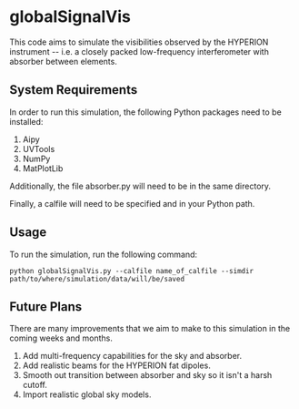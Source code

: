globalSignalVis
==============================================================

This code aims to simulate the visibilities observed by the HYPERION instrument 
-- i.e. a closely packed low-frequency interferometer with absorber between 
elements. 

System Requirements
-----------------

In order to run this simulation, the following Python packages need to be 
installed:

1) Aipy
2) UVTools
3) NumPy
4) MatPlotLib

Additionally, the file absorber.py will need to be in the same directory. 

Finally, a calfile will need to be specified and in your Python path.

Usage
-----------------

To run the simulation, run the following command:

    python globalSignalVis.py --calfile name_of_calfile --simdir 
    path/to/where/simulation/data/will/be/saved 

Future Plans
-----------------

There are many improvements that we aim to make to this simulation in the 
coming weeks and months.

1) Add multi-frequency capabilities for the sky and absorber.
2) Add realistic beams for the HYPERION fat dipoles.
3) Smooth out transition between absorber and sky so it isn't a harsh cutoff.
4) Import realistic global sky models.
